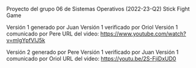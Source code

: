  ﻿Proyecto del grupo 06 de Sistemas Operativos (2022-23-Q2) Stick Fight Game

Versión 1 generado por Juan Versión 1 verificado por Oriol Versión 1 comunicado por Pere URL del video: https://www.youtube.com/watch?v=mlgYpfVIJ5k

Versión 2 generado por Pere Versión 1 verificado por Juan Versión 1 comunicado por Oriol URL del video: https://youtu.be/2S-FjiDxUD0
